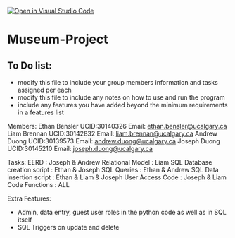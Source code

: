 [![Open in Visual Studio Code](https://classroom.github.com/assets/open-in-vscode-c66648af7eb3fe8bc4f294546bfd86ef473780cde1dea487d3c4ff354943c9ae.svg)](https://classroom.github.com/online_ide?assignment_repo_id=9319421&assignment_repo_type=AssignmentRepo)
# Museum-Project
## To Do list:
- modify this file to include your group members information and tasks assigned per each
- modify this file to include any notes on how to use and run the program
- include any features you have added beyond the minimum requirements in a features list

Members:
Ethan Bensler UCID:30140326   Email: ethan.bensler@ucalgary.ca
Liam Brennan UCID:30142832    Email: liam.brennan@ucalgary.ca
Andrew Duong UCID:30139573    Email: andrew.duong@ucalgary.ca
Joseph Duong UCID:30145210    Email: joseph.duong@ucalgary.ca

Tasks:
EERD : Joseph & Andrew
Relational Model : Liam
SQL Database creation script : Ethan & Joseph
SQL Queries : Ethan & Andrew
SQL Data insertion script : Ethan & Liam & Joseph
User Access Code : Joseph & Liam
Code Functions : ALL

Extra Features:
- Admin, data entry, guest user roles in the python code as well as in SQL itself
- SQL Triggers on update and delete